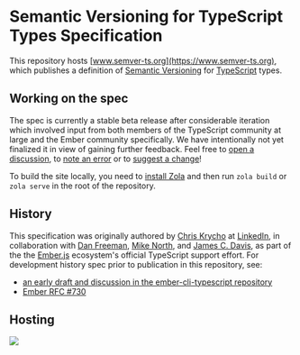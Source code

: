# Semantic Versioning for TypeScript Types Specification

This repository hosts [www.semver-ts.org](https://www.semver-ts.org), which publishes a definition of [Semantic Versioning](https://semver.org) for [TypeScript](https://www.typescriptlang.org) types.


## Working on the spec

The spec is currently a stable beta release after considerable iteration which involved input from both members of the TypeScript community at large and the Ember community specifically. We have intentionally not yet finalized it in view of gaining further feedback. Feel free to [open a discussion](https://github.com/typed-ember/semver/discussions), to [note an error](https://github.com/typed-ember/semver/issues) or to [suggest a change](https://github.com/typed-ember/semver/pulls)!

To build the site locally, you need to [install Zola](https://www.getzola.org) and then run `zola build` or `zola serve` in the root of the repository.


## History

This specification was originally authored by [Chris Krycho](https://www.chriskrycho.com) at [LinkedIn](https://www.linkedin.com), in collaboration with [Dan Freeman](https://dfreeman.io), [Mike North](https://mike.works), and [James C. Davis](https://jamescdavis.com), as part of the the [Ember.js](https://emberjs.com) ecosystem's official TypeScript support effort. For development history spec prior to publication in this repository, see:

- [an early draft and discussion in the ember-cli-typescript repository](https://github.com/typed-ember/ember-cli-typescript/pull/1158)
- [Ember RFC #730](https://github.com/emberjs/rfcs/pull/730)

## Hosting

[![](https://www.datocms-assets.com/31049/1618983297-powered-by-vercel.svg)](https://vercel.com?utm_source=typed-ember&utm_campaign=oss)

